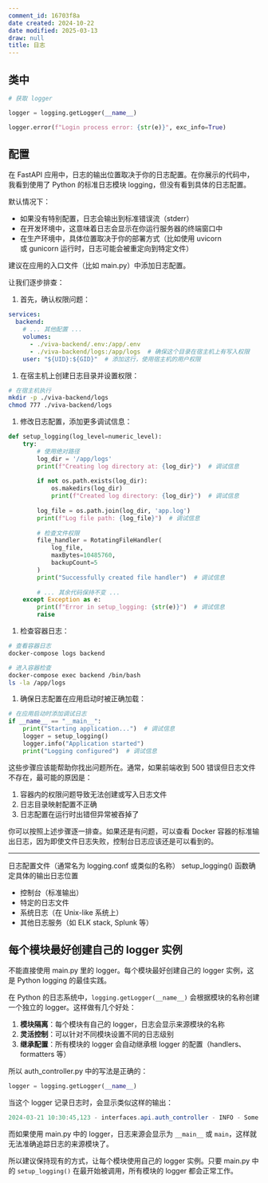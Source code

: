 ```yaml
---
comment_id: 16703f8a
date created: 2024-10-22
date modified: 2025-03-13
draw: null
title: 日志
---
```

## 类中

```python
# 获取 logger

logger = logging.getLogger(__name__)

logger.error(f"Login process error: {str(e)}", exc_info=True)
```

## 配置

在 FastAPI 应用中，日志的输出位置取决于你的日志配置。在你展示的代码中，我看到使用了 Python 的标准日志模块 logging，但没有看到具体的日志配置。

默认情况下：

- 如果没有特别配置，日志会输出到标准错误流（stderr）
- 在开发环境中，这意味着日志会显示在你运行服务器的终端窗口中
- 在生产环境中，具体位置取决于你的部署方式（比如使用 uvicorn 或 gunicorn 运行时，日志可能会被重定向到特定文件）

建议在应用的入口文件（比如 main.py）中添加日志配置。

让我们逐步排查：

1. 首先，确认权限问题：

```yaml:~/viva/docker-compose.yml
services:
  backend:
    # ... 其他配置 ...
    volumes:
      - ./viva-backend/.env:/app/.env
      - ./viva-backend/logs:/app/logs  # 确保这个目录在宿主机上有写入权限
    user: "${UID}:${GID}"  # 添加这行，使用宿主机的用户权限
```

1. 在宿主机上创建日志目录并设置权限：

```bash
# 在宿主机执行
mkdir -p ./viva-backend/logs
chmod 777 ./viva-backend/logs
```

1. 修改日志配置，添加更多调试信息：

```python:viva-backend/app/infrastructure/logging/logging_config.py
def setup_logging(log_level=numeric_level):
    try:
        # 使用绝对路径
        log_dir = '/app/logs'
        print(f"Creating log directory at: {log_dir}")  # 调试信息
        
        if not os.path.exists(log_dir):
            os.makedirs(log_dir)
            print(f"Created log directory: {log_dir}")  # 调试信息
        
        log_file = os.path.join(log_dir, 'app.log')
        print(f"Log file path: {log_file}")  # 调试信息
        
        # 检查文件权限
        file_handler = RotatingFileHandler(
            log_file,
            maxBytes=10485760,
            backupCount=5
        )
        print("Successfully created file handler")  # 调试信息
        
        # ... 其余代码保持不变 ...
    except Exception as e:
        print(f"Error in setup_logging: {str(e)}")  # 调试信息
        raise
```

1. 检查容器日志：

```bash
# 查看容器日志
docker-compose logs backend

# 进入容器检查
docker-compose exec backend /bin/bash
ls -la /app/logs
```

1. 确保日志配置在应用启动时被正确加载：

```python:viva-backend/app/main.py
# 在应用启动时添加调试日志
if __name__ == "__main__":
    print("Starting application...")  # 调试信息
    logger = setup_logging()
    logger.info("Application started")
    print("Logging configured")  # 调试信息
```

这些步骤应该能帮助你找出问题所在。通常，如果前端收到 500 错误但日志文件不存在，最可能的原因是：

1. 容器内的权限问题导致无法创建或写入日志文件
2. 日志目录映射配置不正确
3. 日志配置在运行时出错但异常被吞掉了

你可以按照上述步骤逐一排查。如果还是有问题，可以查看 Docker 容器的标准输出日志，因为即使文件日志失败，控制台日志应该还是可以看到的。

---

日志配置文件（通常名为 logging.conf 或类似的名称）
setup_logging() 函数确定具体的输出日志位置

- 控制台（标准输出）
- 特定的日志文件
- 系统日志（在 Unix-like 系统上）
- 其他日志服务（如 ELK stack, Splunk 等）

## 每个模块最好创建自己的 logger 实例

不能直接使用 main.py 里的 logger。每个模块最好创建自己的 logger 实例，这是 Python logging 的最佳实践。

在 Python 的日志系统中，`logging.getLogger(__name__)` 会根据模块的名称创建一个独立的 logger。这样做有几个好处：

1. **模块隔离**：每个模块有自己的 logger，日志会显示来源模块的名称
2. **灵活控制**：可以针对不同模块设置不同的日志级别
3. **继承配置**：所有模块的 logger 会自动继承根 logger 的配置（handlers、formatters 等）

所以 auth_controller.py 中的写法是正确的：

```python:viva-backend/app/interfaces/api/auth_controller.py
logger = logging.getLogger(__name__)
```

当这个 logger 记录日志时，会显示类似这样的输出：

```Java
2024-03-21 10:30:45,123 - interfaces.api.auth_controller - INFO - Some message
```

而如果使用 main.py 中的 logger，日志来源会显示为 `__main__` 或 `main`，这样就无法准确追踪日志的来源模块了。

所以建议保持现有的方式，让每个模块使用自己的 logger 实例。只要 main.py 中的 `setup_logging()` 在最开始被调用，所有模块的 logger 都会正常工作。
